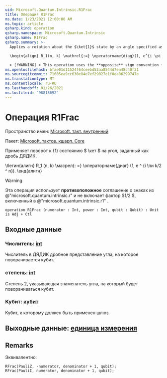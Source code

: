 ```yaml
---
uid: Microsoft.Quantum.Intrinsic.R1Frac
title: Операция R1Frac
ms.date: 1/23/2021 12:00:00 AM
ms.topic: article
qsharp.kind: operation
qsharp.namespace: Microsoft.Quantum.Intrinsic
qsharp.name: R1Frac
qsharp.summary: >-
  Applies a rotation about the $\ket{1}$ state by an angle specified as a dyadic fraction.

  \begin{align} R_1(n, k) \mathrel{:=} \operatorname{diag}(1, e^{i \pi k / 2^n}). \end{align}

  > [!WARNING] > This operation uses the **opposite** sign convention from > @"microsoft.quantum.intrinsic.r", and does not include the > factor of $1/ 2$ included by @"microsoft.quantum.intrinsic.r1".
ms.openlocfilehash: bfae01d11524f64ceebd53aa8544d7ea48c40f31
ms.sourcegitcommit: 71605ea9cc630e84e7ef29027e1f0ea06299747e
ms.translationtype: MT
ms.contentlocale: ru-RU
ms.lasthandoff: 01/26/2021
ms.locfileid: "98818692"
---
```

# <a name="r1frac-operation"></a>Операция R1Frac

Пространство имен: [Microsoft. такт. внутренний](xref:Microsoft.Quantum.Intrinsic)

Пакет: [Microsoft. тактов. кшарп. Core](https://nuget.org/packages/Microsoft.Quantum.QSharp.Core)


Применяет поворот к {1} состоянию $ \кет $ на угол, заданный как дробь ДЯДИК.

\бегин{алигн} R_1 (n, k) \масрел{: =} \операторнаме{диаг} (1, e ^ {i \пи k/2 ^ n}).
\енд{алигн}

> [!WARNING]
> Эта операция использует **противоположное** соглашение о знаках из @"microsoft.quantum.intrinsic.r" и не включает фактор $1/2 $, включенный в @"microsoft.quantum.intrinsic.r1" .

```qsharp
operation R1Frac (numerator : Int, power : Int, qubit : Qubit) : Unit is Adj + Ctl
```


## <a name="input"></a>Входные данные

### <a name="numerator--int"></a>Числитель: [int](xref:microsoft.quantum.lang-ref.int)

Числитель в ДЯДИК дробное представление угла, на которое поворачивается кубит.


### <a name="power--int"></a>степень: [int](xref:microsoft.quantum.lang-ref.int)

Степень 2, указывающая знаменатель угла, на который будет поворачиваться кубит.


### <a name="qubit--qubit"></a>Кубит: [кубит](xref:microsoft.quantum.lang-ref.qubit)

Кубит, к которому должен быть применен шлюз.



## <a name="output--unit"></a>Выходные данные: [единица измерения](xref:microsoft.quantum.lang-ref.unit)



## <a name="remarks"></a>Remarks

Эквивалентно:

```qsharp
RFrac(PauliZ, -numerator, denominator + 1, qubit);
RFrac(PauliI, numerator, denominator + 1, qubit);
```